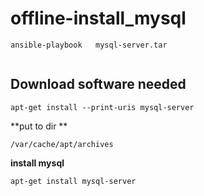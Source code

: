 #   offline-install_mysql



```
ansible-playbook   mysql-server.tar 


```



##  Download software needed
```
apt-get install --print-uris mysql-server
```

**put to dir **
```
/var/cache/apt/archives
```


**install mysql**
```
apt-get install mysql-server
```

